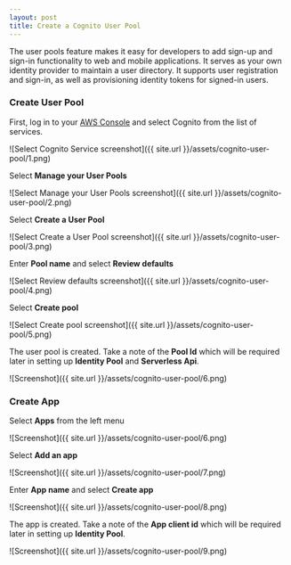 ```yaml
---
layout: post
title: Create a Cognito User Pool
---
```


The user pools feature makes it easy for developers to add sign-up and sign-in functionality to web and mobile applications. It serves as your own identity provider to maintain a user directory. It supports user registration and sign-in, as well as provisioning identity tokens for signed-in users.


### Create User Pool

First, log in to your [AWS Console](https://console.aws.amazon.com) and select Cognito from the list of services.

![Select Cognito Service screenshot]({{ site.url }}/assets/cognito-user-pool/1.png)

Select **Manage your User Pools**

![Select Manage your User Pools screenshot]({{ site.url }}/assets/cognito-user-pool/2.png)

Select **Create a User Pool**

![Select Create a User Pool screenshot]({{ site.url }}/assets/cognito-user-pool/3.png)

Enter **Pool name** and select **Review defaults**

![Select Review defaults screenshot]({{ site.url }}/assets/cognito-user-pool/4.png)

Select **Create pool**

![Select Create pool screenshot]({{ site.url }}/assets/cognito-user-pool/5.png)

The user pool is created. Take a note of the **Pool Id** which will be required later in setting up **Identity Pool** and **Serverless Api**.

![Screenshot]({{ site.url }}/assets/cognito-user-pool/6.png)

### Create App

Select **Apps** from the left menu

![Screenshot]({{ site.url }}/assets/cognito-user-pool/6.png)

Select **Add an app**

![Screenshot]({{ site.url }}/assets/cognito-user-pool/7.png)

Enter **App name** and select **Create app**

![Screenshot]({{ site.url }}/assets/cognito-user-pool/8.png)

The app is created. Take a note of the **App client id** which will be required later in setting up **Identity Pool**.

![Screenshot]({{ site.url }}/assets/cognito-user-pool/9.png)
